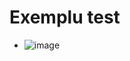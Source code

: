# Exemplu test

- ![image](https://github.com/user-attachments/assets/d4d57176-ec72-46cd-b73e-23fcc4093630)

